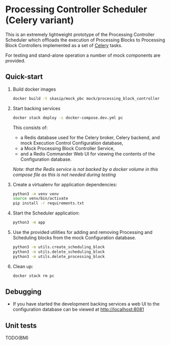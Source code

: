 # Processing Controller Scheduler (Celery variant)

This is an extremely lightweight prototype of the Processing Controller
Scheduler which offloads the execution of Processing Blocks to Processing
Block Controllers implemented as a set of 
[Celery](http://www.celeryproject.org/) tasks.

For testing and stand-alone operation a number of mock components are provided.


## Quick-start


1. Build docker images
   
   ```bash
   docker build -t skasip/mock_pbc mock/processing_block_controller
   ```

1.  Start backing services

    ```bash
    docker stack deploy -c docker-compose.dev.yml pc
    ```
    
    This consists of:
    
    - a Redis database used for the Celery broker, Celery
      backend, and mock Execution Control Configuration database,
    - a Mock Processing Block Controller Service,
    - and a Redis Commander Web UI for viewing the contents of the 
      Configuration database.
    
    *Note: that the Redis service is not backed by a docker volume in this
     compose file as this is not needed during testing*

1.  Create a virtualenv for application dependencies:

    ```bash
    python3 -m venv venv    
    source venv/bin/activate
    pip install -r requirements.txt
    ```

1. Start the Scheduler application:

    ```bash
    python3 -m app
    ```

1.  Use the provided utilities for adding and removing Processing and Scheduling
    blocks from the mock Configuration database.

    ```bash
    python3 -m utils.create_scheduling_block
    python3 -m utils.delete_scheduling_block
    python3 -m utils.delete_processing_block
    ```

1.  Clean up:

    ```bash
    docker stack rm pc
    ```
    
## Debugging

* If you have started the development backing services a web UI to the 
  configuration database can be viewed at <http://localhost:8081>


## Unit tests

TODO(BM)
